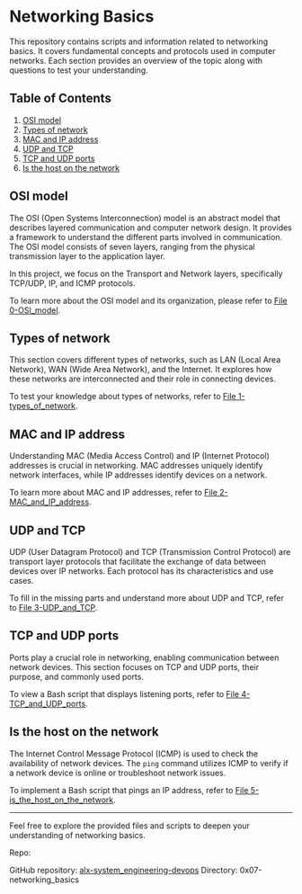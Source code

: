 # Networking Basics

This repository contains scripts and information related to networking basics. It covers fundamental concepts and protocols used in computer networks. Each section provides an overview of the topic along with questions to test your understanding.

## Table of Contents

1. [OSI model](#osi-model)
2. [Types of network](#types-of-network)
3. [MAC and IP address](#mac-and-ip-address)
4. [UDP and TCP](#udp-and-tcp)
5. [TCP and UDP ports](#tcp-and-udp-ports)
6. [Is the host on the network](#is-the-host-on-the-network)

## OSI model

The OSI (Open Systems Interconnection) model is an abstract model that describes layered communication and computer network design. It provides a framework to understand the different parts involved in communication. The OSI model consists of seven layers, ranging from the physical transmission layer to the application layer.

In this project, we focus on the Transport and Network layers, specifically TCP/UDP, IP, and ICMP protocols.

To learn more about the OSI model and its organization, please refer to [File 0-OSI_model](./0-OSI_model).

## Types of network

This section covers different types of networks, such as LAN (Local Area Network), WAN (Wide Area Network), and the Internet. It explores how these networks are interconnected and their role in connecting devices.

To test your knowledge about types of networks, refer to [File 1-types_of_network](./1-types_of_network).

## MAC and IP address

Understanding MAC (Media Access Control) and IP (Internet Protocol) addresses is crucial in networking. MAC addresses uniquely identify network interfaces, while IP addresses identify devices on a network.

To learn more about MAC and IP addresses, refer to [File 2-MAC_and_IP_address](./2-MAC_and_IP_address).

## UDP and TCP

UDP (User Datagram Protocol) and TCP (Transmission Control Protocol) are transport layer protocols that facilitate the exchange of data between devices over IP networks. Each protocol has its characteristics and use cases.

To fill in the missing parts and understand more about UDP and TCP, refer to [File 3-UDP_and_TCP](./3-UDP_and_TCP).

## TCP and UDP ports

Ports play a crucial role in networking, enabling communication between network devices. This section focuses on TCP and UDP ports, their purpose, and commonly used ports.

To view a Bash script that displays listening ports, refer to [File 4-TCP_and_UDP_ports](./4-TCP_and_UDP_ports).

## Is the host on the network

The Internet Control Message Protocol (ICMP) is used to check the availability of network devices. The `ping` command utilizes ICMP to verify if a network device is online or troubleshoot network issues.

To implement a Bash script that pings an IP address, refer to [File 5-is_the_host_on_the_network](./5-is_the_host_on_the_network).

---

Feel free to explore the provided files and scripts to deepen your understanding of networking basics.

Repo:

GitHub repository: [alx-system_engineering-devops](https://github.com/Glamour95/alx-system_engineering-devops)
Directory: 0x07-networking_basics


